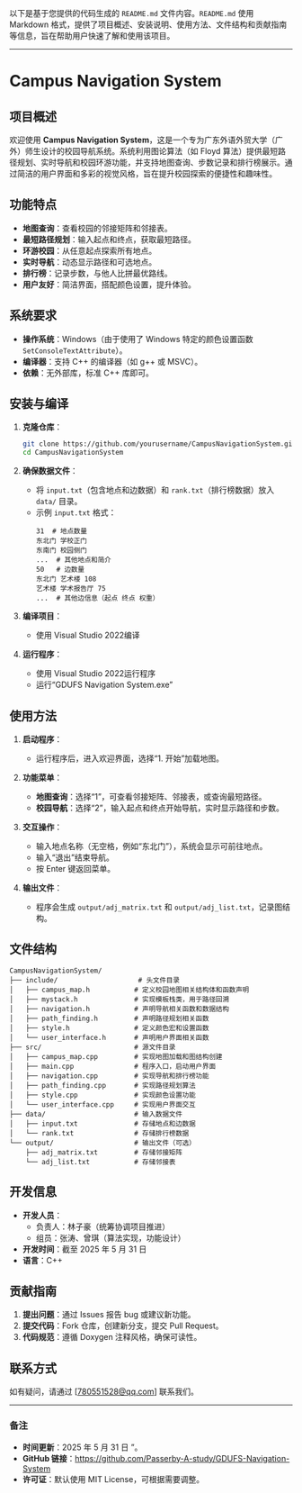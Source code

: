 以下是基于您提供的代码生成的 `README.md` 文件内容。`README.md` 使用 Markdown 格式，提供了项目概述、安装说明、使用方法、文件结构和贡献指南等信息，旨在帮助用户快速了解和使用该项目。

---

# Campus Navigation System

## 项目概述
欢迎使用 **Campus Navigation System**，这是一个专为广东外语外贸大学（广外）师生设计的校园导航系统。系统利用图论算法（如 Floyd 算法）提供最短路径规划、实时导航和校园环游功能，并支持地图查询、步数记录和排行榜展示。通过简洁的用户界面和多彩的视觉风格，旨在提升校园探索的便捷性和趣味性。

## 功能特点
- **地图查询**：查看校园的邻接矩阵和邻接表。
- **最短路径规划**：输入起点和终点，获取最短路径。
- **环游校园**：从任意起点探索所有地点。
- **实时导航**：动态显示路径和可选地点。
- **排行榜**：记录步数，与他人比拼最优路线。
- **用户友好**：简洁界面，搭配颜色设置，提升体验。

## 系统要求
- **操作系统**：Windows（由于使用了 Windows 特定的颜色设置函数 `SetConsoleTextAttribute`）。
- **编译器**：支持 C++ 的编译器（如 g++ 或 MSVC）。
- **依赖**：无外部库，标准 C++ 库即可。

## 安装与编译
1. **克隆仓库**：
   ```bash
   git clone https://github.com/yourusername/CampusNavigationSystem.git
   cd CampusNavigationSystem
   ```

2. **确保数据文件**：
   - 将 `input.txt`（包含地点和边数据）和 `rank.txt`（排行榜数据）放入 `data/` 目录。
   - 示例 `input.txt` 格式：
     ```
     31  # 地点数量
     东北门 学校正门
     东南门 校园侧门
     ...  # 其他地点和简介
     50   # 边数量
     东北门 艺术楼 108
     艺术楼 学术报告厅 75
     ...  # 其他边信息（起点 终点 权重）
     ```

3. **编译项目**：
   - 使用 Visual Studio 2022编译

4. **运行程序**：
   - 使用 Visual Studio 2022运行程序
   - 运行“GDUFS Navigation System.exe”

## 使用方法
1. **启动程序**：
   - 运行程序后，进入欢迎界面，选择“1. 开始”加载地图。

2. **功能菜单**：
   - **地图查询**：选择“1”，可查看邻接矩阵、邻接表，或查询最短路径。
   - **校园导航**：选择“2”，输入起点和终点开始导航，实时显示路径和步数。

3. **交互操作**：
   - 输入地点名称（无空格，例如“东北门”），系统会显示可前往地点。
   - 输入“退出”结束导航。
   - 按 Enter 键返回菜单。

4. **输出文件**：
   - 程序会生成 `output/adj_matrix.txt` 和 `output/adj_list.txt`，记录图结构。

## 文件结构
```
CampusNavigationSystem/
├── include/                    # 头文件目录
│   ├── campus_map.h           # 定义校园地图相关结构体和函数声明
│   ├── mystack.h              # 实现模板栈类，用于路径回溯
│   ├── navigation.h           # 声明导航相关函数和数据结构
│   ├── path_finding.h         # 声明路径规划相关函数
│   ├── style.h                # 定义颜色宏和设置函数
│   └── user_interface.h       # 声明用户界面相关函数
├── src/                       # 源文件目录
│   ├── campus_map.cpp         # 实现地图加载和图结构创建
│   ├── main.cpp               # 程序入口，启动用户界面
│   ├── navigation.cpp         # 实现导航和排行榜功能
│   ├── path_finding.cpp       # 实现路径规划算法
│   ├── style.cpp              # 实现颜色设置功能
│   └── user_interface.cpp     # 实现用户界面交互
├── data/                      # 输入数据文件
│   ├── input.txt              # 存储地点和边数据
│   └── rank.txt               # 存储排行榜数据
└── output/                    # 输出文件（可选）
    ├── adj_matrix.txt         # 存储邻接矩阵
    └── adj_list.txt           # 存储邻接表
```

## 开发信息
- **开发人员**：
  - 负责人：林子豪（统筹协调项目推进）
  - 组员：张涛、曾琪（算法实现，功能设计）
- **开发时间**：截至 2025 年 5 月 31 日
- **语言**：C++

## 贡献指南
1. **提出问题**：通过 Issues 报告 bug 或建议新功能。
2. **提交代码**：Fork 仓库，创建新分支，提交 Pull Request。
3. **代码规范**：遵循 Doxygen 注释风格，确保可读性。


## 联系方式
如有疑问，请通过 [780551528@qq.com] 联系我们。

---

### 备注
- **时间更新**：2025 年 5 月 31 日 ”。
- **GitHub 链接**：https://github.com/Passerby-A-study/GDUFS-Navigation-System
- **许可证**：默认使用 MIT License，可根据需要调整。
